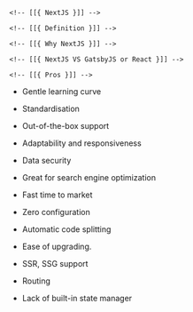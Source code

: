 <!-- This is the NextJS part --> 
<!-- Author: github/nemo256 -->

    <!-- [[{ NextJS }]] -->

    <!-- [[{ Definition }]] -->

    <!-- [[{ Why NextJS }]] -->

    <!-- [[{ NextJS VS GatsbyJS or React }]] -->

    <!-- [[{ Pros }]] -->

* Gentle learning curve
* Standardisation
* Out-of-the-box support
* Adaptability and responsiveness
* Data security
* Great for search engine optimization
* Fast time to market
* Zero configuration
* Automatic code splitting
* Ease of upgrading.
* SSR, SSG support

    <!-- [[{ Cons }]] -->

* Routing
* Lack of built-in state manager
